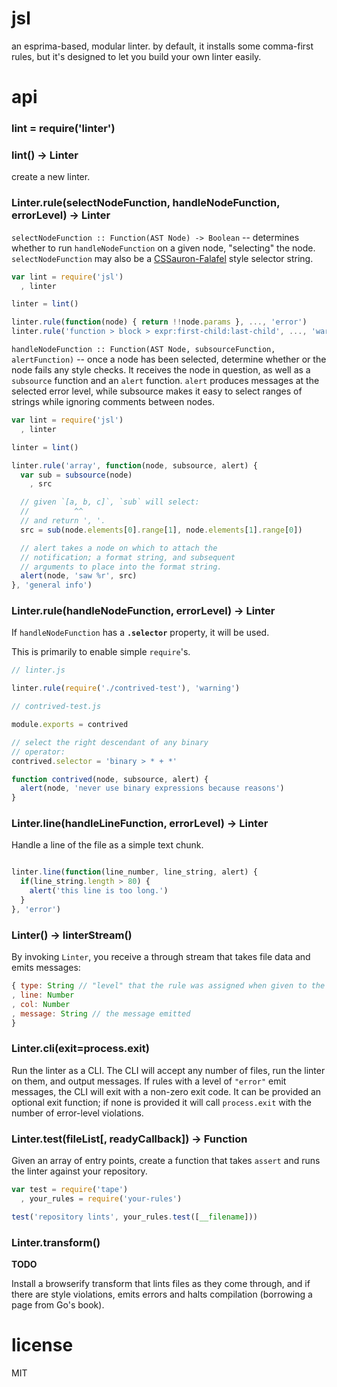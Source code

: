 # jsl

an esprima-based, modular linter. by default, it installs some comma-first
rules, but it's designed to let you build your own linter easily.

# api

### lint = require('linter')
### lint() -> Linter

create a new linter.

### Linter.rule(selectNodeFunction, handleNodeFunction, errorLevel) -> Linter

`selectNodeFunction :: Function(AST Node) -> Boolean` -- determines whether to run
`handleNodeFunction` on a given node, "selecting" the node. `selectNodeFunction`
may also be a [CSSauron-Falafel](http://npm.im/cssauron-falafel) style selector
string.

```javascript
var lint = require('jsl')
  , linter

linter = lint()

linter.rule(function(node) { return !!node.params }, ..., 'error')
linter.rule('function > block > expr:first-child:last-child', ..., 'warn') 
```

`handleNodeFunction :: Function(AST Node, subsourceFunction, alertFunction)` -- 
once a node has been selected, determine whether or the node fails any style
checks. It receives the node in question, as well as a `subsource` function and
an `alert` function. `alert` produces messages at the selected error level, while
subsource makes it easy to select ranges of strings while ignoring comments between
nodes.

```javascript
var lint = require('jsl')
  , linter

linter = lint()

linter.rule('array', function(node, subsource, alert) {
  var sub = subsource(node)
    , src

  // given `[a, b, c]`, `sub` will select:
  //          ^^
  // and return ', '.
  src = sub(node.elements[0].range[1], node.elements[1].range[0])

  // alert takes a node on which to attach the 
  // notification; a format string, and subsequent
  // arguments to place into the format string.
  alert(node, 'saw %r', src) 
}, 'general info')

```

### Linter.rule(handleNodeFunction, errorLevel) -> Linter 

If `handleNodeFunction` has a **`.selector`** property, it will be used.

This is primarily to enable simple `require`'s.

```javascript
// linter.js

linter.rule(require('./contrived-test'), 'warning')

// contrived-test.js

module.exports = contrived

// select the right descendant of any binary
// operator:
contrived.selector = 'binary > * + *'

function contrived(node, subsource, alert) {
  alert(node, 'never use binary expressions because reasons')
}
```

### Linter.line(handleLineFunction, errorLevel) -> Linter

Handle a line of the file as a simple text chunk.

```javascript

linter.line(function(line_number, line_string, alert) {
  if(line_string.length > 80) {
    alert('this line is too long.')
  }
}, 'error')

```

### Linter() -> linterStream()

By invoking `Linter`, you receive a through stream that takes file data
and emits messages:

```javascript
{ type: String // "level" that the rule was assigned when given to the linter
, line: Number
, col: Number
, message: String // the message emitted
}
```

### Linter.cli(exit=process.exit)

Run the linter as a CLI. The CLI will accept any number of files, run the linter on
them, and output messages. If rules with a level of `"error"` emit messages, the
CLI will exit with a non-zero exit code. It can be provided an optional exit function;
if none is provided it will call `process.exit` with the number of error-level violations.


### Linter.test(fileList[, readyCallback]) -> Function

Given an array of entry points, create a function that takes `assert` and runs
the linter against your repository.

```javascript
var test = require('tape')
  , your_rules = require('your-rules')

test('repository lints', your_rules.test([__filename])) 

```

### Linter.transform()

**TODO**

Install a browserify transform that lints files as they come through, and if there
are style violations, emits errors and halts compilation (borrowing a page from Go's
book).

# license

MIT
